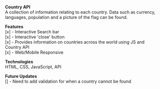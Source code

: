 **Country API**<br>
A collection of information relating to each country. Data such as currency, languages, population and a picture of the flag can be found.<br>

**Features**<br>
[x] - Interactive Search bar<br>
[x] - Interactive 'close' button<br>
[x] - Provides information on countries across the world using JS and Country API<br>
[x] - Web/Mobile Responsive<br>

**Technologies**<br>
HTML, CSS, JavaScript, API<br>

**Future Updates**<br>
[] - Need to add validation for when a country cannot be found<br>
